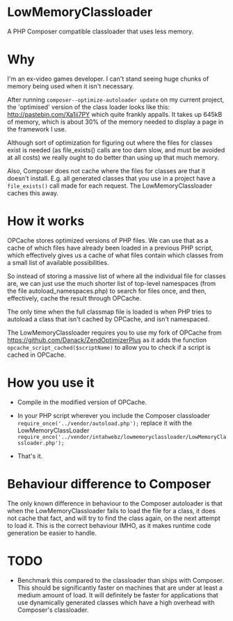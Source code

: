 LowMemoryClassloader
====================

A PHP Composer compatible classloader that uses less memory.


Why
===

I'm an ex-video games developer. I can't stand seeing huge chunks of memory being used when it isn't necessary.

After running `composer--optimize-autoloader update` on my current project, the 'optimised' version of the class loader looks like this: http://pastebin.com/Xa1ii7PY which quite frankly appalls. It takes up 645kB of memory, which is about 30% of the memory needed to display a page in the framework I use.

Although sort of optimization for figuring out where the files for classes exist is needed (as file_exists() calls are too darn slow, and must be avoided at all costs) we really ought to do better than using up that much memory.

Also, Composer does not cache where the files for classes are that it doesn't install. E.g. all generated classes that you use in a project have a `file_exists()` call made for each request. The LowMemoryClassloader caches this away.

How it works
============

OPCache stores optimized versions of PHP files. We can use that as a cache of which files have already been loaded in a previous PHP script, which effectively gives us a cache of what files contain which classes from a small list of available possibilities.

So instead of storing a massive list of where all the individual file for classes are, we can just use the much shorter list of top-level namespaces (from the file autoload_namespaces.php) to search for files once, and then, effectively, cache the result through OPCache.

The only time when the full classmap file is loaded is when PHP tries to autoload a class that isn't cached by OPCache, and isn't namespaced.

The LowMemoryClassloader requires you to use my fork of OPCache from https://github.com/Danack/ZendOptimizerPlus as it adds the function `opcache_script_cached($scriptName)` to allow you to check if a script is cached in OPCache.


How you use it
==============

* Compile in the modified version of OPCache.

* In your PHP script wherever you include the Composer classloader `require_once('../vendor/autoload.php');` replace it with the LowMemoryClassLoader `require_once('../vendor/intahwebz/lowmemoryclassloader/LowMemoryClassloader.php');`

* That's it.


Behaviour difference to Composer
================================

The only known difference in behaviour to the Composer autoloader is that when the LowMemoryClassloader fails to load the file for a class, it does not cache that fact, and will try to find the class again, on the next attempt to load it. This is the correct behaviour IMHO, as it makes runtime code generation be easier to handle.
 
TODO
====

* Benchmark this compared to the classloader than ships with Composer. This should be significantly faster on machines that are under at least a medium amount of load. It will definitely be faster for applications that use dynamically generated classes which have a high overhead with Composer's classloader.